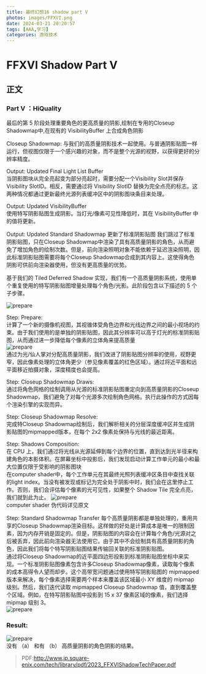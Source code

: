 ```yaml
---
title: 最终幻想16 shadow part V
photos: images/FFXVI.png
date: 2024-03-21 20:20:57
tags: [AAA,学习]
categories: 游戏技术
---
```

# FFXVI Shadow Part V

## 正文 

### Part V ：HiQuality

最后的第 5 阶段处理重要角色的更高质量的阴影,绘制在专用的Closeup Shadowmap中,在现有的 VisibilityBuffer 上合成角色阴影

Closeup Shadowmap:
与我们的高质量阴影技术一起使用。与普通阴影贴图一样运行，但视图仅限于一个感兴趣的对象，而不是整个光源的视野，以获得更好的分辨率精度。

Output: Updated Final Light List Buffer  
当阴影图块从完全亮起变为部分亮起时，需要分配一个Visibility Slot并保存Visibility SlotID。相反，需要通过将 Visibility SlotID 替换为完全点亮的标志。这两种情况都通过更新最终光源列表缓冲区中的阴影图块条目来处理。

Output: Updated VisibilityBuffer  
使用特写阴影贴图生成阴影。当灯光/像素可见性降低时，其在 VisibilityBuffer 中的值将更新。

 Output: Updated Standard Shadowmap
更新了标准阴影贴图 我们跳过了标准阴影贴图，只在Closeup Shadowmap中渲染了具有高质量阴影的角色，从而避免了增加角色的绘制次数。但是，前向渲染照明对象不能依赖于延迟渲染照明，因此标准阴影贴图需要将每个Closeup Shadowmap合成到其内容上。这使得角色阴影可供前向渲染器使用，但没有更高质量的优势。

基于我们的 Tiled Deferred Shadow 实现，我们有一个高质量阴影系统，使用单个重复使用的特写阴影贴图增量处理每个角色/光影。此阶段包含以下描述的 5 个子步骤。

![prepare](images/5prepare.png "prepare")    

Step: Prepare:   
计算了一个新的摄像机视图，其视锥体受角色边界和光线边界之间的最小视场的约束。由于我们使用的是单独的阴影贴图，因此其分辨率可以高于灯光的标准阴影贴图，从而通过进一步降低每个像素的立体角来提高质量  
![prepare](images/two_close.png "prepare")  
通过为光/仙人掌对分配高质量阴影，我们改进了阴影贴图分辨率的使用，视野更窄，因此像素处理的立体角更少（参见像素覆盖的红色区域）。通过将近平面和远平面移近拍摄对象，深度精度也会提高。

Step: Closeup Shadowmap Draws:  
通过将角色网格的绘制调用从光源的标准阴影贴图重定向到高质量阴影的Closeup Shadowmap，我们避免了对每个光源多次绘制角色网格。执行此操作的方式因每个渲染引擎的实现而异。

 Step: Closeup Shadowmap Resolve:  
 完成特Closeup Shadowmap绘制后，我们解析相关的分层深度缓冲区并生成阴影贴图的mipmapped版本，在每个 2x2 像素处保持与光线的最近距离。

Step: Shadows Composition:  
在 CPU 上，我们通过将光线从光源延伸到每个边界的位置，直到达到光半径来构建角色的本影体积。在屏幕坐标中投影后，我们发现启动计算工作单元的最小和最大位置仅限于受影响的阴影图块  
在computer shader中，每个工作单元在其最终光照列表缓冲区条目中查找关联的light index。当没有被发现或标记为完全处于阴影中时，我们会在这里停止工作。否则，我们会评估每个像素的光可见性，如果整个 Shadow Tile 完全点亮，我们就到此为止。
![prepare](images/charactor_bounding.png "prepare")  
computer shader 伪代码详见原文

Step: Standard Shadowmap Transfer
每个高质量阴影都是单独处理的，重用共享的Closeup Shadowmap渲染目标。这样做的好处是计算成本是唯一的限制因素，因为内存开销是固定的。但是，阴影贴图的内容会在计算每个角色/光源对之后被丢弃，因此前向渲染器无法使用它。由于其中不会绘制具有高质量阴影的角色，因此我们将每个特写阴影贴图结果传输回关联的标准阴影贴图。  
通过将Closeup Shadowmap的近平面四边形投影到标准阴影贴图坐标中来实现。一个标准阴影贴图像素包含许多Closeup Shadowmap像素，读取每个像素的成本高得令人望而却步。这个高带宽问题通过使用特写阴影贴图的 mipmapped 版本来解决，每个像素选择需要两个样本来覆盖该区域最小 XY 维度的 mipmap 级别。然后，我们迭代读取 mipmapped Closeup Shadowmap 值，直到覆盖整个区域。例如，在特写阴影贴图中投影到 15 x 37 像素区域的像素，我们选择 mipmap 级别 3。  
![prepare](images/mipmap_close.png "prepare")  

### Result:  
![prepare](images/hiquality_charactor.png "prepare")  
没有 （a） 和有 （b） 高质量阴影的角色阴影的结果。

 >PDF:http://www.jp.square-enix.com/tech/library/pdf/2023_FFXVIShadowTechPaper.pdf